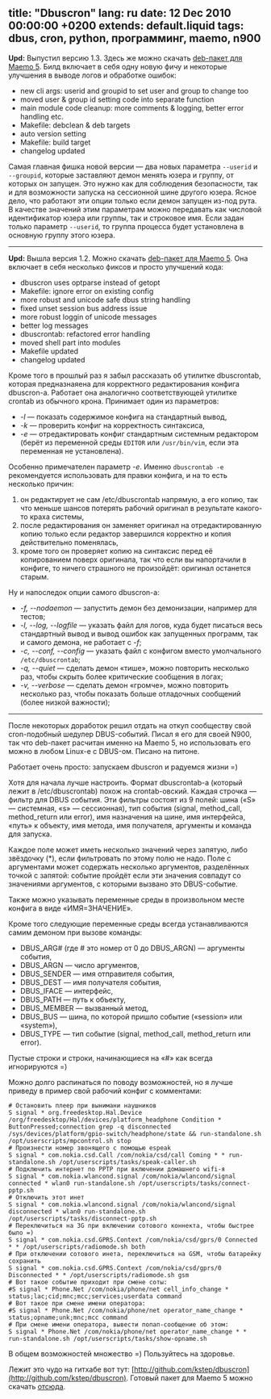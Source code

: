 title: "Dbuscron"
lang: ru
date: 12 Dec 2010 00:00:00 +0200
extends: default.liquid
tags: dbus, cron, python, программинг, maemo, n900
---
**Upd:** Выпустил версию 1.3. Здесь же можно скачать [deb-пакет для Maemo 5](../../../download/71). Билд включает в себя одну новую фичу и некоторые улучшения в выводе логов и обработке ошибок:

  - new cli args: userid and groupid to set user and group to change too
  - moved user & group id setting code into separate function
  - main module code cleanup: more comments & logging, better error handling etc.
  - Makefile: debclean & deb targets
  - auto version setting
  - Makefile: build target
  - changelog updated

Самая главная фишка новой версии — два новых параметра `--userid` и `--groupid`, которые заставляют демон менять юзера и группу, от которых он запущен. Это нужно как для соблюдения безопасности, так и для возможности запуска на сессионной шине другого юзера. Ясное дело, что работают эти опции только если демон запущен из-под рута. В качестве значений этим параметрам можно передавать как числовой идентификатор юзера или группы, так и строковое имя. Если задан только параметр `--userid`, то группа процесса будет установлена в основную группу этого юзера.

* * *

**Upd:** Вышла версия 1.2. Можно скачать [deb-пакет для Maemo 5](../../../download/70). Она включает в себя несколько фиксов и просто улучшений кода:

  - dbuscron uses optparse instead of getopt
  - Makefile: ignore error on existing config
  - more robust and unicode safe dbus string handling
  - fixed unset session bus address issue
  - more robust loggin of unicode messages
  - better log messages
  - dbuscrontab: refactored error handling
  - moved shell part into modules
  - Makefile updated
  - changelog updated

Кроме того в прошлый раз я забыл рассказать об утилитке dbuscrontab, которая предназнаяена для корректного редактирования конфига dbuscron-а. Работает она аналогично соответствующей утилитке crontab из обычного крона. Принимает один из параметров:

  - _-l_ — показать содержимое конфига на стандартный вывод,
  - _-k_ — проверить конфиг на корректность синтаксиса,
  - _-e_ — отредактировать конфиг стандартным системным редактором (берёт из переменной среды `EDITOR` или `/usr/bin/vim`, если эта переменная не установлена).

Особенно примечателен параметр _-e_. Именно `dbuscrontab -e` рекомендуется использовать для правки конфига, и на то есть несколько причин:

  1. он редактирует не сам /etc/dbuscrontab напрямую, а его копию, так что меньше шансов потерять рабочий оригинал в результате какого-то краха системы,
  2. после редактирования он заменяет оригинал на отредактированную копию только если редактор завершился корректно и копия действительно поменялась,
  3. кроме того он проверяет копию на синтаксис перед её копированием поверх оригинала, так что если вы напортачили в конфиге, то ничего страшного не произойдёт: оригинал останется старым.

Ну и напоследок опции самого dbuscron-а:

  - _-f, --nodaemon_ — запустить демон без демонизации, например для тестов;
  - _-l, --log, --logfile_ — указать файл для логов, куда будет писаться весь стандартный вывод и вывод ошибок как запущенных программ, так и самого демона, не работает с _-f_;
  - _-c, --conf, --config_ — указать файл с конфигом вместо умолчального `/etc/dbuscrontab`;
  - _-q, --quiet_ — сделать демон «тише», можно повторить несколько раз, чтобы скрыть более критические сообщения в логах;
  - _-v, --verbose_ — сделать демон «громче», можно повторить несколько раз, чтобы показать больше отладочных сообщений (более низкой важности);

* * *

После некоторых доработок решил отдать на откуп сообществу свой cron-подобный шедулер DBUS-событий. Писал я его для своей N900, так что deb-пакет расчитан именно на Maemo 5, но использовать его можно в любом Linux-е с DBUS-ом. Писано на питоне.

Работает очень просто: запускаем dbuscron и радуемся жизни =)

Хотя для начала лучше настроить. Формат dbuscrontab-а (который лежит в /etc/dbuscrontab) похож на crontab-овский. Каждая строчка — фильтр для DBUS события. Эти фильтры состоят из 9 полей: шина («S» — системная, «s» — сессионная), тип события (signal, method_call, method_return или error), имя назначения на шине, имя интерфейса, «путь» к объекту, имя метода, имя получателя, аргументы и команда для запуска.

Каждое поле может иметь несколько значений через запятую, либо звёздочку (*), если фильтровать по этому полю не надо. Поле с аргументами может содержать несколько аргументов, разделённых точкой с запятой: событие пройдёт если эти значения совпадут со значениями аргументов, с которыми вызвано это DBUS-событие.

Также можно указывать переменные среды в произвольном месте конфига в виде «ИМЯ=ЗНАЧЕНИЕ».

Кроме того следующие переменные среды всегда устанавливаются самим демоном при вызове команды:

  - DBUS_ARG# (где # это номер от 0 до DBUS_ARGN) — аргументы события,
  - DBUS_ARGN — число аргументов,
  - DBUS_SENDER — имя отправителя события,
  - DBUS_DEST — имя получателя события,
  - DBUS_IFACE — интерфейс,
  - DBUS_PATH — путь к объекту,
  - DBUS_MEMBER — вызванный метод,
  - DBUS_BUS — шина, по которой пришло событие («session» или «system»),
  - DBUS_TYPE — тип событие (signal, method_call, method_return или error).

Пустые строки и строки, начинающиеся на «#» как всегда игнорируются =)

Можно долго распинаться по поводу возможностей, но я лучше приведу в пример свой рабочий конфиг с комментами:

    # Остановить плеер при вынимани наушников
    S signal * org.freedesktop.Hal.Device /org/freedesktop/Hal/devices/platform_headphone Condition * ButtonPressed;connection grep -q disconnected /sys/devices/platform/gpio-switch/headphone/state && run-standalone.sh /opt/userscripts/mpcontrol.sh stop
    # Произнести номер звонящего с помощью espeak
    S signal * com.nokia.csd.Call /com/nokia/csd/call Coming * * run-standalone.sh /opt/userscripts/tasks/speak-caller.sh
    # Подключить интернет по PPTP при включении домашнего wifi-я
    S signal * com.nokia.wlancond.signal /com/nokia/wlancond/signal connected * wlan0 run-standalone.sh /opt/userscripts/tasks/connect-pptp.sh
    # Отключить этот инет
    S signal * com.nokia.wlancond.signal /com/nokia/wlancond/signal disconnected * wlan0 run-standalone.sh /opt/userscripts/tasks/disconnect-pptp.sh
    # Переключиться на 3G при включении сотового коннекта, чтобы быстрее было =)
    S signal * com.nokia.csd.GPRS.Context /com/nokia/csd/gprs/0 Connected * * /opt/userscripts/radiomode.sh both
    # При отключении сотового инета, переключиться на GSM, чтобы батарейку сохранить
    S signal * com.nokia.csd.GPRS.Context /com/nokia/csd/gprs/0 Disconnected * * /opt/userscripts/radiomode.sh gsm
    # Вот такое событие приходит при смене соты:
    #S signal * Phone.Net /com/nokia/phone/net cell_info_change * status;lac;cid;mnc;mcc;services;userdata command
    # Вот такое при смене имени оператора:
    #S signal * Phone.Net /com/nokia/phone/net operator_name_change * status;opname;unk;mnc;mcc command
    # При смене имени оператора, вывести попап-сообщение об этом:
    S signal * Phone.Net /com/nokia/phone/net operator_name_change * * run-standalone.sh /opt/userscripts/tasks/show-opname.sh

В общем возможностей множество =) Пользуйтесь на здоровье.

Лежит это чудо на гитхабе вот тут: [http://github.com/kstep/dbuscron](http://github.com/kstep/dbuscron). Готовый пакет для Maemo 5 можно скачать [отсюда](../../../download/69).
